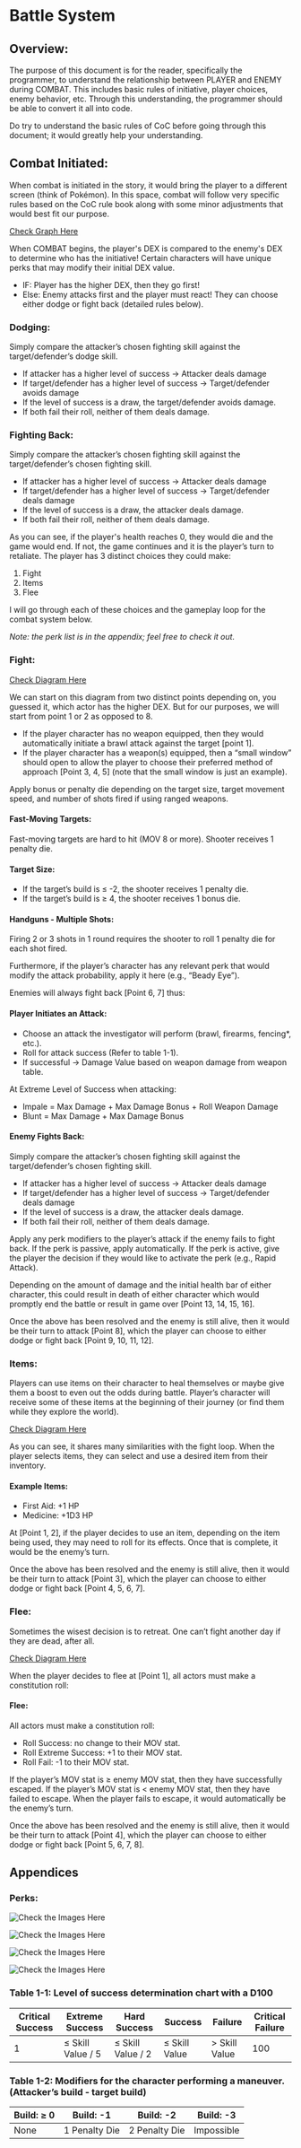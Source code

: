 # Battle System

## Overview:

The purpose of this document is for the reader, specifically the programmer, to understand the relationship between PLAYER and ENEMY during COMBAT. This includes basic rules of initiative, player choices, enemy behavior, etc. Through this understanding, the programmer should be able to convert it all into code.

Do try to understand the basic rules of CoC before going through this document; it would greatly help your understanding.

## Combat Initiated:

When combat is initiated in the story, it would bring the player to a different screen (think of Pokémon). In this space, combat will follow very specific rules based on the CoC rule book along with some minor adjustments that would best fit our purpose.

[Check Graph Here](rs_battle_flow2.mdrs_battle_flow2.md)

When COMBAT begins, the player's DEX is compared to the enemy's DEX to determine who has the initiative! Certain characters will have unique perks that may modify their initial DEX value.

- IF: Player has the higher DEX, then they go first!
- Else: Enemy attacks first and the player must react! They can choose either dodge or fight back (detailed rules below).

### Dodging:

Simply compare the attacker’s chosen fighting skill against the target/defender’s dodge skill.
- If attacker has a higher level of success → Attacker deals damage
- If target/defender has a higher level of success → Target/defender avoids damage
- If the level of success is a draw, the target/defender avoids damage.
- If both fail their roll, neither of them deals damage.

### Fighting Back:

Simply compare the attacker’s chosen fighting skill against the target/defender’s chosen fighting skill.
- If attacker has a higher level of success → Attacker deals damage
- If target/defender has a higher level of success → Target/defender deals damage
- If the level of success is a draw, the attacker deals damage.
- If both fail their roll, neither of them deals damage.

As you can see, if the player's health reaches 0, they would die and the game would end. If not, the game continues and it is the player’s turn to retaliate. The player has 3 distinct choices they could make:

1. Fight
2. Items
3. Flee

I will go through each of these choices and the gameplay loop for the combat system below.

*Note: the perk list is in the appendix; feel free to check it out.*

### Fight:

[Check Diagram Here](rs_battle_fight_flow_sequence_diagram2.md)

We can start on this diagram from two distinct points depending on, you guessed it, which actor has the higher DEX. But for our purposes, we will start from point 1 or 2 as opposed to 8.

- If the player character has no weapon equipped, then they would automatically initiate a brawl attack against the target [point 1].
- If the player character has a weapon(s) equipped, then a “small window” should open to allow the player to choose their preferred method of approach [Point 3, 4, 5] (note that the small window is just an example).

Apply bonus or penalty die depending on the target size, target movement speed, and number of shots fired if using ranged weapons.

#### Fast-Moving Targets:

Fast-moving targets are hard to hit (MOV 8 or more). Shooter receives 1 penalty die.

#### Target Size:

- If the target’s build is ≤ -2, the shooter receives 1 penalty die.
- If the target’s build is ≥ 4, the shooter receives 1 bonus die.

#### Handguns - Multiple Shots:

Firing 2 or 3 shots in 1 round requires the shooter to roll 1 penalty die for each shot fired.

Furthermore, if the player’s character has any relevant perk that would modify the attack probability, apply it here (e.g., “Beady Eye”).

Enemies will always fight back [Point 6, 7] thus:

#### Player Initiates an Attack:

- Choose an attack the investigator will perform (brawl, firearms, fencing*, etc.).
- Roll for attack success (Refer to table 1-1).
- If successful → Damage Value based on weapon damage from weapon table.

At Extreme Level of Success when attacking:
- Impale = Max Damage + Max Damage Bonus + Roll Weapon Damage
- Blunt = Max Damage + Max Damage Bonus

#### Enemy Fights Back:

Simply compare the attacker’s chosen fighting skill against the target/defender’s chosen fighting skill.
- If attacker has a higher level of success → Attacker deals damage
- If target/defender has a higher level of success → Target/defender deals damage
- If the level of success is a draw, the attacker deals damage.
- If both fail their roll, neither of them deals damage.

Apply any perk modifiers to the player’s attack if the enemy fails to fight back. If the perk is passive, apply automatically. If the perk is active, give the player the decision if they would like to activate the perk (e.g., Rapid Attack).

Depending on the amount of damage and the initial health bar of either character, this could result in death of either character which would promptly end the battle or result in game over [Point 13, 14, 15, 16].

Once the above has been resolved and the enemy is still alive, then it would be their turn to attack [Point 8], which the player can choose to either dodge or fight back [Point 9, 10, 11, 12].

### Items:

Players can use items on their character to heal themselves or maybe give them a boost to even out the odds during battle. Player’s character will receive some of these items at the beginning of their journey (or find them while they explore the world).

[Check Diagram Here](rs_battle_item_flow_sequence_diagram.md)

As you can see, it shares many similarities with the fight loop. When the player selects items, they can select and use a desired item from their inventory.

#### Example Items:

- First Aid: +1 HP
- Medicine: +1D3 HP

At [Point 1, 2], if the player decides to use an item, depending on the item being used, they may need to roll for its effects. Once that is complete, it would be the enemy’s turn.

Once the above has been resolved and the enemy is still alive, then it would be their turn to attack [Point 3], which the player can choose to either dodge or fight back [Point 4, 5, 6, 7].

### Flee:

Sometimes the wisest decision is to retreat. One can’t fight another day if they are dead, after all.

[Check Diagram Here](rs_battle_flee_flow_sequence_diagram.md)

When the player decides to flee at [Point 1], all actors must make a constitution roll:

#### Flee:

All actors must make a constitution roll:
- Roll Success: no change to their MOV stat.
- Roll Extreme Success: +1 to their MOV stat.
- Roll Fail: -1 to their MOV stat.

If the player’s MOV stat is ≥ enemy MOV stat, then they have successfully escaped.
If the player’s MOV stat is < enemy MOV stat, then they have failed to escape.
When the player fails to escape, it would automatically be the enemy’s turn.

Once the above has been resolved and the enemy is still alive, then it would be their turn to attack [Point 4], which the player can choose to either dodge or fight back [Point 5, 6, 7, 8].

## Appendices

### Perks:
![Check the Images Here](../rs-doc/Images/pulp_cthulhu_talent1.png)

![Check the Images Here](../rs-doc/Images/pulp_cthulhu_talent2.png)

![Check the Images Here](../rs-doc/Images/pulp_cthulhu_talent3.png)

![Check the Images Here](../rs-doc/Images/pulp_cthulhu_talent4.png)


### Table 1-1: Level of success determination chart with a D100

| Critical Success | Extreme Success        | Hard Success          | Success               | Failure           | Critical Failure |
|------------------|------------------------|-----------------------|-----------------------|-------------------|------------------|
|       1      | ≤ Skill Value / 5      | ≤ Skill Value / 2     | ≤ Skill Value         | > Skill Value     | 100              |

### Table 1-2: Modifiers for the character performing a maneuver. (Attacker’s build - target build)

| Build: ≥ 0       | Build: -1             | Build: -2             | Build: -3             |
|------------------|-----------------------|-----------------------|-----------------------|
| None        | 1 Penalty Die                  | 2 Penalty Die         | Impossible         |
